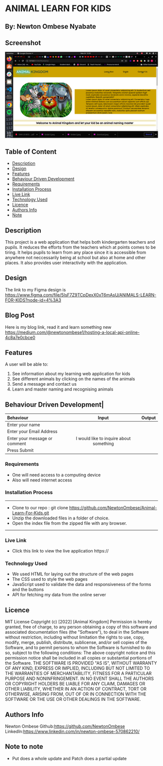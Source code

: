 # ANIMAL LEARN FOR KIDS

## By: Newton Ombese Nyabate
## Screenshot
 ![image](./assets/img/Screenshot%20from%202022-06-24%2015-29-43.png)
 ## Table of Content
 - [Description](#description)
 - [Design](#Design)
 - [Features](#features)
 - [Behaviour Driven Development](#Behaviour-Driven-Development)
 - [Requirements](#requirements)
 - [Installation Process](#installation-Process)
 - [Live Link](#Live-Link)
 - [Technology  Used](#technology-Used)
 - [Licence](#licence)
 - [Authors Info](#Authors-Info)
 - [Note](#note-to-note)
 ## Description
 This project is a web application that helps both kindergarten teachers and pupils. It reduces the efforts from the teachers which at points comes to be tiring. It helps pupils to learn from any place since it is accessible from anywhere not neccessarily being at school but also at home and other places. It also provides user interactivity with the application.

## Design
The link to my Figma design is https://www.figma.com/file/5IsF7Z9TCpDexX0xT6mAsU/ANIMALS-LEARN-FOR-KIDS?node-id=4%3A3

## Blog Post
Here is my blog link, read it and learn something new https://medium.com/@newtonombese1/hosting-a-local-api-online-4c8a7e0cbce0

## Features
A user will be able to:
1. See information about my learning web application for kids
2. See different animals by clicking on the names of the animals
3. Send a message and contact us
4. Learn and master naming and recognising animals

## Behaviour Driven Development|
| Behaviour      | Input        | Output       |
| :------------- | :----------: | -----------: |
|  Enter your name  |   |     |
| Enter your Email Address  |  |   |
| Enter your message or comment   |  I would like to inquire about something     |     |
| Press Submit|     | |

 ###  Requirements
 * One will need access to a computing device
 * Also will need internet access
 ### Installation Process
 ****
* Clone to our repo : git clone https://github.com/NewtonOmbese/Animal-Learn-For-Kids.git
* Unzip the downloaded files in a folder of choice.
* Open the index file from the zipped file with any browser.
 ****
### Live Link
- Click this link to view the live application https://
### Technology  Used
* We used HTML for laying out the structure of the web pages
* The CSS used to style the web pages
* JavaScript used to validate the data and responsiveness of the forms and the buttons
* API for fetching my data from the online server

## Licence
MIT License
Copyright (c) [2022] [Animal Kingdom]
Permission is hereby granted, free of charge, to any person obtaining a copy
of this software and associated documentation files (the "Software"), to deal
in the Software without restriction, including without limitation the rights
to use, copy, modify, merge, publish, distribute, sublicense, and/or sell
copies of the Software, and to permit persons to whom the Software is
furnished to do so, subject to the following conditions:
The above copyright notice and this permission notice shall be included in all
copies or substantial portions of the Software.
THE SOFTWARE IS PROVIDED "AS IS", WITHOUT WARRANTY OF ANY KIND, EXPRESS OR
IMPLIED, INCLUDING BUT NOT LIMITED TO THE WARRANTIES OF MERCHANTABILITY,
FITNESS FOR A PARTICULAR PURPOSE AND NONINFRINGEMENT. IN NO EVENT SHALL THE
AUTHORS OR COPYRIGHT HOLDERS BE LIABLE FOR ANY CLAIM, DAMAGES OR OTHER
LIABILITY, WHETHER IN AN ACTION OF CONTRACT, TORT OR OTHERWISE, ARISING FROM,
OUT OF OR IN CONNECTION WITH THE SOFTWARE OR THE USE OR OTHER DEALINGS IN THE
SOFTWARE.

## Authors Info
Newton Ombese 
    Github:<https://github.com/NewtonOmbese>
    LinkedIn:<https://www.linkedin.com/in/newton-ombese-570862210/>
 
## Note to note
* Put does a whole update and Patch does a partial update